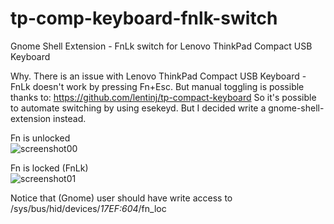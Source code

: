 # tp-comp-keyboard-fnlk-switch
Gnome Shell Extension - FnLk switch for Lenovo ThinkPad Compact USB Keyboard 

Why. There is an issue with Lenovo ThinkPad Compact USB Keyboard - FnLk doesn't work by pressing Fn+Esc. But manual toggling is possible thanks to:
https://github.com/lentinj/tp-compact-keyboard So it's possible to automate switching by using esekeyd. But I decided write a gnome-shell-extension instead.

Fn is unlocked\
![screenshot00](https://github.com/goloshubov/tp-comp-keyboard-fnlk-switch/blob/master/about/screenshots/ss00.png)

Fn is locked (FnLk)\
![screenshot01](https://github.com/goloshubov/tp-comp-keyboard-fnlk-switch/blob/master/about/screenshots/ss01.png)

Notice that (Gnome) user should have write access to /sys/bus/hid/devices/*17EF\:604*/fn_loc
